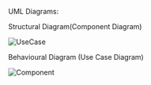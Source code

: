 UML Diagrams:

Structural Diagram(Component Diagram)

![UseCase](https://user-images.githubusercontent.com/71483783/98655949-17ed5c00-2366-11eb-89bb-9b7c17d165d3.png)

Behavioural Diagram (Use Case Diagram)

![Component](https://user-images.githubusercontent.com/71483783/98655951-1885f280-2366-11eb-91b0-2112d391ff77.png)



